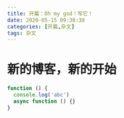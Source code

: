 ```yaml
---
title: 开篇：Oh my god！写它！
date: 2020-05-15 09:38:38
categories: [开篇,杂文]
tags: 杂文
---
```


# 新的博客，新的开始

```javascript
function () {
  console.log('abc')
  async function () {}
}
```

